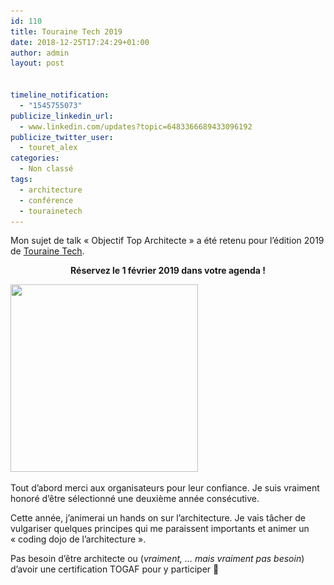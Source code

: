 ```yaml
---
id: 110
title: Touraine Tech 2019
date: 2018-12-25T17:24:29+01:00
author: admin
layout: post


timeline_notification:
  - "1545755073"
publicize_linkedin_url:
  - www.linkedin.com/updates?topic=6483366689433096192
publicize_twitter_user:
  - touret_alex
categories:
  - Non classé
tags:
  - architecture
  - conférence
  - tourainetech
---
```

Mon sujet de talk « Objectif Top Architecte » a été retenu pour l&rsquo;édition 2019 de [Touraine Tech](https://touraine.tech/).

<p style="text-align:center;">
  <strong>Réservez le 1 février 2019 dans votre agenda !</strong>
</p>

<img loading="lazy" class="size-medium wp-image-123 aligncenter" src="/assets/img/posts/2018/12/touraine_tech.png?w=300" alt="" width="300" height="300" srcset="/assets/img/posts/2018/12/touraine_tech.png 400w, /assets/img/posts/2018/12/touraine_tech-300x300.png 300w, /assets/img/posts/2018/12/touraine_tech-150x150.png 150w" sizes="(max-width: 300px) 100vw, 300px" /> 

Tout d&rsquo;abord merci aux organisateurs pour leur confiance. Je suis vraiment  honoré d&rsquo;être sélectionné une deuxième année consécutive.

Cette année, j&rsquo;animerai un hands on sur l&rsquo;architecture. Je vais tâcher de vulgariser quelques principes qui me paraissent importants et animer un « coding dojo de l&rsquo;architecture ».

Pas besoin d&rsquo;être architecte ou (_vraiment, &#8230; mais vraiment pas besoin_) d&rsquo;avoir une certification TOGAF pour y participer 🙂